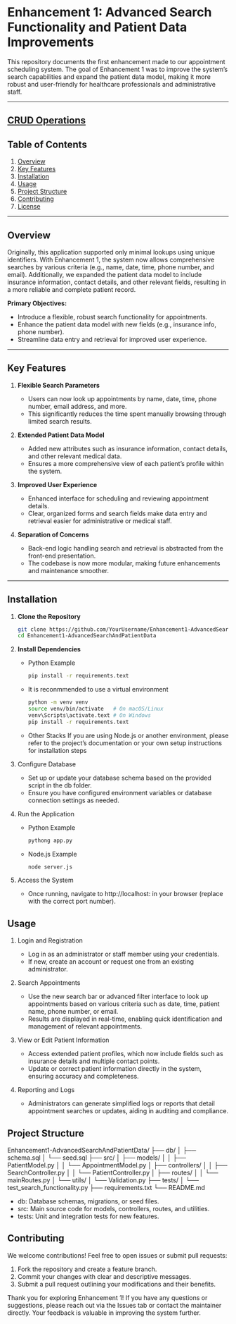 # Enhancement 1: Advanced Search Functionality and Patient Data Improvements

This repository documents the first enhancement made to our appointment scheduling system. The goal of Enhancement 1 was to improve the system’s search capabilities and expand the patient data model, making it more robust and user-friendly for healthcare professionals and administrative staff.

---
[CRUD Operations
](https://github.com/GavinBish911/GavinBish911.github.io/tree/CRUD-Operations/CRUD%20Operations)
---

## Table of Contents
1. [Overview](#overview)
2. [Key Features](#key-features)
3. [Installation](#installation)
4. [Usage](#usage)
5. [Project Structure](#project-structure)
6. [Contributing](#contributing)
7. [License](#license)

---

## Overview
Originally, this application supported only minimal lookups using unique identifiers. With Enhancement 1, the system now allows comprehensive searches by various criteria (e.g., name, date, time, phone number, and email). Additionally, we expanded the patient data model to include insurance information, contact details, and other relevant fields, resulting in a more reliable and complete patient record.

**Primary Objectives:**
- Introduce a flexible, robust search functionality for appointments.
- Enhance the patient data model with new fields (e.g., insurance info, phone number).
- Streamline data entry and retrieval for improved user experience.

---

## Key Features

1. **Flexible Search Parameters**  
   - Users can now look up appointments by name, date, time, phone number, email address, and more.
   - This significantly reduces the time spent manually browsing through limited search results.

2. **Extended Patient Data Model**  
   - Added new attributes such as insurance information, contact details, and other relevant medical data.
   - Ensures a more comprehensive view of each patient’s profile within the system.

3. **Improved User Experience**  
   - Enhanced interface for scheduling and reviewing appointment details.
   - Clear, organized forms and search fields make data entry and retrieval easier for administrative or medical staff.

4. **Separation of Concerns**  
   - Back-end logic handling search and retrieval is abstracted from the front-end presentation.
   - The codebase is now more modular, making future enhancements and maintenance smoother.

---

## Installation

1. **Clone the Repository**  
      ```bash
      git clone https://github.com/YourUsername/Enhancement1-AdvancedSearchAndPatientData.git
      cd Enhancement1-AdvancedSearchAndPatientData

2. **Install Dependencies**
   - Python Example
      ```bash
      pip install -r requirements.text
      ```
    - It is reconmmended to use a virtual environment
      ```bash
      python -m venv venv
      source venv/bin/activate   # On macOS/Linux
      venv\Scripts\activate.text # On Windows
      pip install -r requirements.text
      ```
   - Other Stacks
   If you are using Node.js or another environment, please refer to the project’s documentation or your own setup instructions for installation steps
   
3. Configure Database
   - Set up or update your database schema based on the provided script in the db folder.
   - Ensure you have configured environment variables or database connection settings as needed.

4. Run the Application
   - Python Example
      ```bash
      pythong app.py
      ```
   - Node.js Example
      ```bash
      node server.js
      ```
5. Access the System
   - Once running, navigate to http://localhost:<PORT> in your browser (replace <PORT> with the correct port number).

## Usage

1. Login and Registration
   - Log in as an administrator or staff member using your credentials.
   - If new, create an account or request one from an existing administrator.

2. Search Appointments
   - Use the new search bar or advanced filter interface to look up appointments based on various criteria such as date, time, patient name, phone number, or email.
   - Results are displayed in real-time, enabling quick identification and management of relevant appointments.

3. View or Edit Patient Information
   - Access extended patient profiles, which now include fields such as insurance details and multiple contact points.
   - Update or correct patient information directly in the system, ensuring accuracy and completeness.

4. Reporting and Logs
   - Administrators can generate simplified logs or reports that detail appointment searches or updates, aiding in auditing and compliance.
  
## Project Structure
   Enhancement1-AdvancedSearchAndPatientData/
   ├── db/
   │   ├── schema.sql
   │   └── seed.sql
   ├── src/
   │   ├── models/
   │   │   ├── PatientModel.py
   │   │   └── AppointmentModel.py
   │   ├── controllers/
   │   │   ├── SearchController.py
   │   │   └── PatientController.py
   │   ├── routes/
   │   │   └── mainRoutes.py
   │   └── utils/
   │       └── Validation.py
   ├── tests/
   │   └── test_search_functionality.py
   ├── requirements.txt
   └── README.md

   - db: Database schemas, migrations, or seed files.
   - src: Main source code for models, controllers, routes, and utilities.
   - tests: Unit and integration tests for new features.

## Contributing

We welcome contributions! Feel free to open issues or submit pull requests:

   1. Fork the repository and create a feature branch.
   2. Commit your changes with clear and descriptive messages.
   3. Submit a pull request outlining your modifications and their benefits.

Thank you for exploring Enhancement 1!
If you have any questions or suggestions, please reach out via the Issues tab or contact the maintainer directly. Your feedback is valuable in improving the system further.
   
